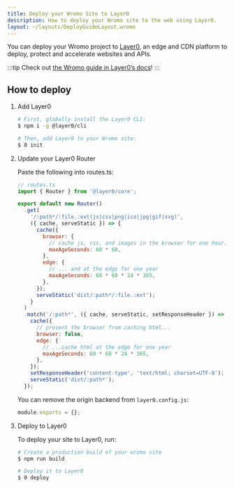 ```yaml
---
title: Deploy your Wromo Site to Layer0
description: How to deploy your Wromo site to the web using Layer0.
layout: ~/layouts/DeployGuideLayout.wromo
---
```


You can deploy your Wromo project to [Layer0](https://www.layer0.co/), an edge and CDN platform to deploy, protect and accelerate websites and APIs.

:::tip
Check out [the Wromo guide in Layer0’s docs](https://docs.layer0.co/guides/wromo)!
:::

## How to deploy

1. Add Layer0

    ```bash
    # First, globally install the Layer0 CLI:
    $ npm i -g @layer0/cli

    # Then, add Layer0 to your Wromo site:
    $ 0 init
    ```

2. Update your Layer0 Router

    Paste the following into routes.ts:

    ```js
    // routes.ts
    import { Router } from '@layer0/core';

    export default new Router()
      .get(
        '/:path*/:file.:ext(js|css|png|ico|jpg|gif|svg)',
        ({ cache, serveStatic }) => {
          cache({
            browser: {
              // cache js, css, and images in the browser for one hour...
              maxAgeSeconds: 60 * 60,
            },
            edge: {
              // ... and at the edge for one year
              maxAgeSeconds: 60 * 60 * 24 * 365,
            },
          });
          serveStatic('dist/:path*/:file.:ext');
        }
      )
      .match('/:path*', ({ cache, serveStatic, setResponseHeader }) => {
        cache({
          // prevent the browser from caching html...
          browser: false,
          edge: {
            // ...cache html at the edge for one year
            maxAgeSeconds: 60 * 60 * 24 * 365,
          },
        });
        setResponseHeader('content-type', 'text/html; charset=UTF-8');
        serveStatic('dist/:path*');
      });
    ```

    You can remove the origin backend from `layer0.config.js`:

    ```js
    module.exports = {};
    ```

3. Deploy to Layer0

    To deploy your site to Layer0, run:

    ```bash
    # Create a production build of your wromo site
    $ npm run build

    # Deploy it to Layer0
    $ 0 deploy
    ```
